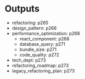 # Outputs
- refactoring: p265
- design_pattern: p268
- performance_optimization: p268
  - react_component: p268
  - database_query: p271 
  - bundle_size: p271 
  - code_quality: p272
- tech_dept: p273
- refactoring_roadmap: p273
- legacy_refactoring_plan: p273
